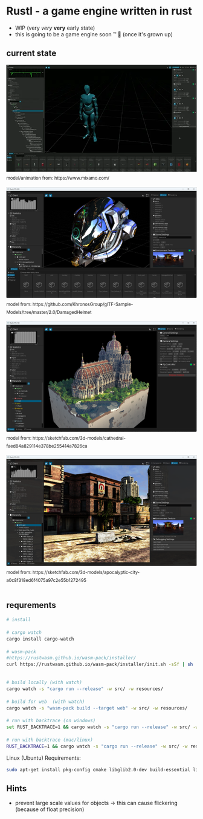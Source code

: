 # Rustl - a game engine written in rust

* WIP (very _very_ **very** early state)
* this is going to be a game engine soon ™️ 😬 (once it's grown up)


## current state
<img src="history/2023-12-31-2.webp" width="720">
<sub>model/animation from: https://www.mixamo.com/</sub>
<br><br>

<img src="history/2023-11-12-2.png" width="720">
<sub>model from: https://github.com/KhronosGroup/glTF-Sample-Models/tree/master/2.0/DamagedHelmet</sub>
<br><br>

<img src="history/2023-10-05.png" width="720">
<sub>model from: https://sketchfab.com/3d-models/cathedral-faed84a829114e378be255414a7826ca</sub>
<br><br>

<img src="history/2023-11-12.png" width="720">
<sub>model from: https://sketchfab.com/3d-models/apocalyptic-city-a0c8f318ed6f4075a97c2e55b1272495</sub>
<br><br>

## requrements

```bash
# install

# cargo watch
cargo install cargo-watch

# wasm-pack
#https://rustwasm.github.io/wasm-pack/installer/
curl https://rustwasm.github.io/wasm-pack/installer/init.sh -sSf | sh
```


```bash

# build locally (with watch)
cargo watch -s "cargo run --release" -w src/ -w resources/

# build for web  (with watch)
cargo watch -s "wasm-pack build --target web" -w src/ -w resources/

# run with backtrace (on windows)
set RUST_BACKTRACE=1 && cargo watch -s "cargo run --release" -w src/ -w resources/

# run with backtrace (mac/linux)
RUST_BACKTRACE=1 && cargo watch -s "cargo run --release" -w src/ -w resources/

```

Linux (Ubuntu) Requirements:
```bash
sudo apt-get install pkg-config cmake libglib2.0-dev build-essential librust-atk-dev libgtk-3-dev
```


## Hints
* prevent large scale values for objects -> this can cause flickering (because of float precision)
